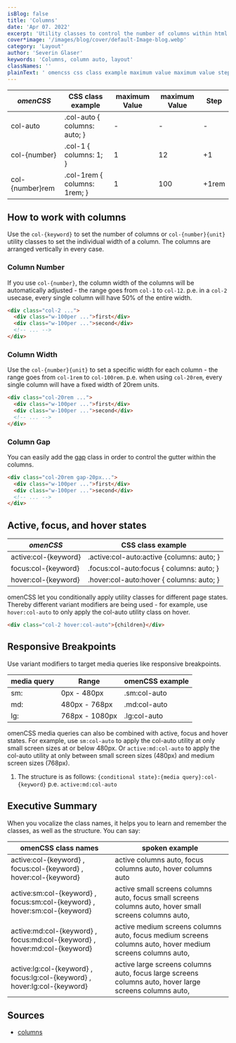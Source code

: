 ```yaml
---
isBlog: false
title: 'Columns'
date: 'Apr 07. 2022'
excerpt: 'Utility classes to control the number of columns within html elements.'
cover*image: '/images/blog/cover/default-Image-blog.webp'
category: 'Layout'
author: 'Severin Glaser'
keywords: 'Columns, column auto, layout'
classNames: ''
plainText: ' omencss css class example maximum value maximum value step col-auto col-auto columns: auto; col number col-1 columns: 1; 1 12 +1 col number rem col-1rem columns: 1rem; 1 100 +1rem how to work with columns use the `col keyword ` to set the number of columns or `col number unit ` utility classes to set the individual width of a column the columns are arranged vertically in every case column number if you use `col number ` the column width of the columns will be automatically adjusted the range goes from `col-1` to `col-12` p e in a `col-2` usecase every single column will have 50% of the entire width  column width use the `col number unit ` to set a specific width for each column the range goes from `col-1rem` to `col-100rem` p e when using `col-20rem` every single column will have a fixed width of 20rem units  column gap you can easily add the gap docs gap class in order to control the gutter within the columns  active focus and hover states omencss css class example active:col keyword active :col-auto:active columns: auto; focus:col keyword focus :col-auto:focus columns: auto; hover:col keyword hover :col-auto:hover columns: auto; omencss let you conditionally apply utility classes for different page states thereby different variant modifiers are being used for example use `hover:col-auto` to only apply the col-auto utility class on hover  responsive breakpoints use variant modifiers to target media queries like responsive breakpoints media query range omencss example sm: 0px 480px sm:col-auto md: 480px 768px md:col-auto lg: 768px 1080px lg:col-auto omencss media queries can also be combined with active focus and hover states for example use `sm:col-auto` to apply the col-auto utility at only small screen sizes at or below 480px or `active:md:col-auto` to apply the col-auto utility at only between small screen sizes 480px and medium screen sizes 768px 1 the structure is as follows: ` conditional state : media query :col keyword ` p e `active:md:col-auto` executive summary when you vocalize the class names it helps you to learn and remember the classes as well as the structure you can say: omencss class names spoken example active:col keyword focus:col keyword hover:col keyword active columns auto focus columns auto hover columns auto active:sm:col keyword focus:sm:col keyword hover:sm:col keyword active small screens columns auto focus small screens columns auto hover small screens columns auto active:md:col keyword focus:md:col keyword hover:md:col keyword active medium screens columns auto focus medium screens columns auto hover medium screens columns auto active:lg:col keyword focus:lg:col keyword hover:lg:col keyword active large screens columns auto focus large screens columns auto hover large screens columns auto sources columns https: developer mozilla org en-us docs web css columns '
---
```


| _omenCSS_       | CSS class example            | maximum Value | maximum Value | Step  |
| --------------- | ---------------------------- | ------------- | ------------- | ----- |
| col-auto        | .col-auto { columns: auto; } | -             | -             | -     |
| col-{number}    | .col-1 { columns: 1; }       | 1             | 12            | +1    |
| col-{number}rem | .col-1rem { columns: 1rem; } | 1             | 100           | +1rem |

## How to work with columns

Use the `col-{keyword}` to set the number of columns or `col-{number}{unit}` utility classes to set the individual width of a column. The columns are arranged vertically in every case.

### Column Number

If you use `col-{number}`, the column width of the columns will be automatically adjusted - the range goes from `col-1` to `col-12`. p.e. in a `col-2` usecase, every single column will have 50% of the entire width.

```html
<div class="col-2 ...">
  <div class="w-100per ...">first</div>
  <div class="w-100per ...">second</div>
  <!-- ... -->
</div>
```

### Column Width

Use the `col-{number}{unit}` to set a specific width for each column - the range goes from `col-1rem` to `col-100rem`. p.e. when using `col-20rem`, every single column will have a fixed width of 20rem units.

```html
<div class="col-20rem ...">
  <div class="w-100per ...">first</div>
  <div class="w-100per ...">second</div>
  <!-- ... -->
</div>
```

### Column Gap

You can easily add the [gap](/docs/gap) class in order to control the gutter within the columns.

```html
<div class="col-20rem gap-20px...">
  <div class="w-100per ...">first</div>
  <div class="w-100per ...">second</div>
  <!-- ... -->
</div>
```

## Active, focus, and hover states

| _omenCSS_            | CSS class example                          |
| -------------------- | ------------------------------------------ |
| active:col-{keyword} | .active\:col-auto:active {columns: auto; } |
| focus:col-{keyword}  | .focus\:col-auto:focus { columns: auto; }  |
| hover:col-{keyword}  | .hover\:col-auto:hover { columns: auto; }  |

omenCSS let you conditionally apply utility classes for different page states. Thereby different variant modifiers are being used - for example, use `hover:col-auto` to only apply the col-auto utility class on hover.

```html
<div class="col-2 hover:col-auto">{children}</div>
```

## Responsive Breakpoints

Use variant modifiers to target media queries like responsive breakpoints.

| media query | Range          | omenCSS example |
| ----------- | -------------- | --------------- |
| sm:         | 0px - 480px    | .sm:col-auto    |
| md:         | 480px - 768px  | .md:col-auto    |
| lg:         | 768px - 1080px | .lg:col-auto    |

omenCSS media queries can also be combined with active, focus and hover states. For example, use `sm:col-auto` to apply the col-auto utility at only small screen sizes at or below 480px. Or `active:md:col-auto` to apply the col-auto utility at only between small screen sizes (480px) and medium screen sizes (768px).

1. The structure is as follows: `{conditional state}:{media query}:col-{keyword}` p.e. `active:md:col-auto`

## Executive Summary

When you vocalize the class names, it helps you to learn and remember the classes, as well as the structure. You can say:

| omenCSS class names                                                       | spoken example                                                                                            |
| ------------------------------------------------------------------------- | --------------------------------------------------------------------------------------------------------- |
| active:col-{keyword} , focus:col-{keyword} , hover:col-{keyword}          | active columns auto, focus columns auto, hover columns auto                                               |
| active:sm:col-{keyword} , focus:sm:col-{keyword} , hover:sm:col-{keyword} | active small screens columns auto, focus small screens columns auto, hover small screens columns auto,    |
| active:md:col-{keyword} , focus:md:col-{keyword} , hover:md:col-{keyword} | active medium screens columns auto, focus medium screens columns auto, hover medium screens columns auto, |
| active:lg:col-{keyword} , focus:lg:col-{keyword} , hover:lg:col-{keyword} | active large screens columns auto, focus large screens columns auto, hover large screens columns auto,    |

## Sources

- [columns](https://developer.mozilla.org/en-US/docs/Web/CSS/columns)
